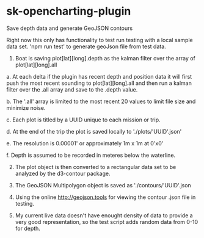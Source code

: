 # sk-opencharting-plugin
Save depth data and generate GeoJSON contours

Right now this only has functionality to test run testing with a local sample data set. 
'npm run test' to generate geoJson file from test data. 

1. Boat is saving plot[lat][long].depth as the kalman filter over the array of plot[lat][long].all
  
  a. At each delta if the plugin has recent depth and position data it will first push the most recent sounding to plot[lat][long].all and then run a kalman filter over the .all array and save to the .depth value.
  
  b. The '.all' array is limited to the most recent 20 values to limit file size and minimize noise. 
  
  c. Each plot is titled by a UUID unique to each mission or trip. 
  
  d. At the end of the trip the plot is saved locally to './plots/'UUID'.json'
  
  e. The resolution is 0.00001' or approximately 1m x 1m at 0'x0'
  
  f. Depth is assumed to be recorded in meteres below the waterline.
  
2. The plot object is then converted to a rectangular data set to be analyzed by the d3-contour package.

3. The GeoJSON Multipolygon object is saved as './contours/'UUID'.json

4. Using the online http://geojson.tools for viewing the contour .json file in testing.  

5. My current live data doesn't have enought density of data to provide a very good representation, so the test script adds random data from 0-10 for depth. 

 

